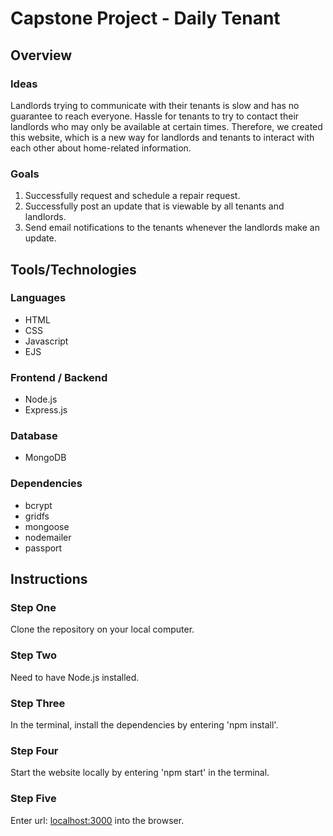 # Capstone Project - Daily Tenant

## Overview
### Ideas
Landlords trying to communicate with their tenants is slow and has no guarantee to reach everyone. 
Hassle for tenants to try to contact their landlords who may only be available at certain times.
Therefore, we created this website, which is a new way for landlords and tenants to interact with each other about home-related information.

### Goals
1. Successfully request and schedule a repair request. 
2. Successfully post an update that is viewable by all tenants and landlords. 
3. Send email notifications to the tenants whenever the landlords make an update. 

## Tools/Technologies
### Languages
- HTML
- CSS
- Javascript
- EJS

### Frontend / Backend
- Node.js
- Express.js

### Database
- MongoDB

### Dependencies
- bcrypt
- gridfs
- mongoose
- nodemailer
- passport

## Instructions
### Step One
Clone the repository on your local computer. 

### Step Two
Need to have Node.js installed. 

### Step Three
In the terminal, install the dependencies by entering 'npm install'. 

### Step Four
Start the website locally by entering 'npm start' in the terminal.

### Step Five
Enter url: [localhost:3000](localhost:3000) into the browser. 
